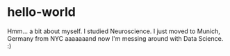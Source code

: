 # hello-world

Hmm... a bit about myself.  I studied Neuroscience.  I just moved to Munich, Germany from NYC aaaaaaand now I'm messing around with Data Science. :) 
